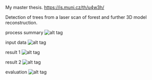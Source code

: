 My master thesis.
https://is.muni.cz/th/u4w3h/

Detection of trees from a laser scan of forest and further 3D model reconstruction.


process summary
![alt tag](https://i711.photobucket.com/albums/ww117/ja003-1993/Portfolio%203D-2D/ForestReco/summary_02_zpsk6t2x39d.jpg)

input data
![alt tag](http://i711.photobucket.com/albums/ww117/ja003-1993/Portfolio%203D-2D/ForestReco/classification_3d_inv2_zpshcllzk7z.jpg)

result 1
![alt tag](http://i711.photobucket.com/albums/ww117/ja003-1993/Portfolio%203D-2D/ForestReco/modelBig_zpsap1bwgnz.jpg)

result 2
![alt tag](http://i711.photobucket.com/albums/ww117/ja003-1993/Portfolio%203D-2D/ForestReco/model_0003_zps1yjf8tcl.jpg)

evaluation
![alt tag](http://i711.photobucket.com/albums/ww117/ja003-1993/Portfolio%203D-2D/ForestReco/eval_00_78_zpsxwgybnbp.jpg)
